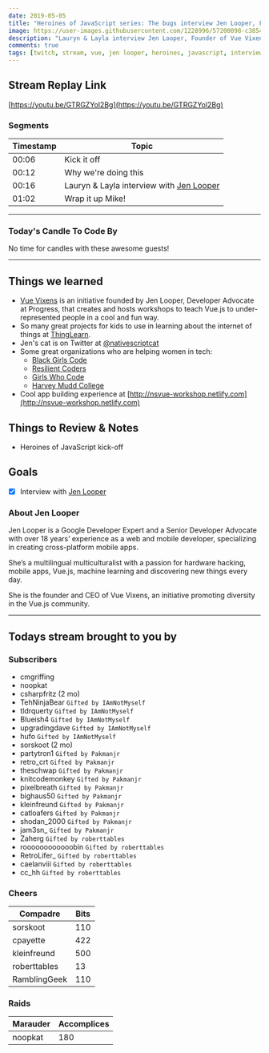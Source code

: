 ```yaml
---
date: 2019-05-05 
title: "Heroines of JavaScript series: The bugs interview Jen Looper, Founder of Vue Vixens"
image: https://user-images.githubusercontent.com/1228996/57200098-c3854700-6f4c-11e9-9f9c-30610408e2bd.png
description: "Lauryn & Layla interview Jen Looper, Founder of Vue Vixens and our first Heroine of JavaScript."
comments: true
tags: [twitch, stream, vue, jen looper, heroines, javascript, interview]
---
```


## Stream Replay Link

[https://youtu.be/GTRGZYol2Bg](https://youtu.be/GTRGZYol2Bg)

<!--more-->

### Segments

| Timestamp     | Topic
| ---           | ---
| 00:06         | Kick it off
| 00:12         | Why we're doing this
| 00:16         | Lauryn & Layla interview with [Jen Looper](https://twitter.com/jenlooper)
| 01:02         | Wrap it up Mike!

---

### Today's Candle To Code By

No time for candles with these awesome guests!

---

## Things we learned

- [Vue Vixens](https://vuevixens.org) is an initiative founded by Jen Looper, Developer Advocate at Progress, that creates and hosts workshops to teach Vue.js to under-represented people in a cool and fun way.
- So many great projects for kids to use in learning about the internet of things at [ThingLearn](http://www.thinglearn.com/).
- Jen's cat is on Twitter at [@nativescriptcat](https://twitter.com/nativescriptcat)
- Some great organizations who are helping women in tech:
  - [Black Girls Code](http://www.blackgirlscode.com/)
  - [Resilient Coders](http://www.resilientcoders.org/)
  - [Girls Who Code](https://girlswhocode.com/)
  - [Harvey Mudd College](https://www.hmc.edu/)
- Cool app building experience at [http://nsvue-workshop.netlify.com](http://nsvue-workshop.netlify.com)



## Things to Review & Notes

- Heroines of JavaScript kick-off


## Goals

- [x] Interview with [Jen Looper](https://twitter.com/jenlooper)


### About Jen Looper

Jen Looper is a Google Developer Expert and a Senior Developer Advocate with over 18 years’ experience as a web and mobile developer, specializing in creating cross-platform mobile apps.

She’s a multilingual multiculturalist with a passion for hardware hacking, mobile apps, Vue.js, machine learning and discovering new things every day.

She is the founder and CEO of Vue Vixens, an initiative promoting diversity in the Vue.js community.


---

## Todays stream brought to you by

### Subscribers

- cmgriffing
- noopkat
- csharpfritz (2 mo)
- TehNinjaBear `Gifted by IAmNotMyself`
- tldrquerty `Gifted by IAmNotMyself`
- Blueish4 `Gifted by IAmNotMyself`
- upgradingdave `Gifted by IAmNotMyself`
- hufo `Gifted by IAmNotMyself`
- sorskoot (2 mo)
- partytron1 `Gifted by Pakmanjr`
- retro_crt `Gifted by Pakmanjr`
- theschwap `Gifted by Pakmanjr`
- knitcodemonkey `Gifted by Pakmanjr`
- pixelbreath `Gifted by Pakmanjr`
- bighaus50 `Gifted by Pakmanjr`
- kleinfreund `Gifted by Pakmanjr`
- catloafers `Gifted by Pakmanjr`
- shodan_2000 `Gifted by Pakmanjr`
- jam3sn_ `Gifted by Pakmanjr`
- Zaherg `Gifted by roberttables`
- roooooooooooobin `Gifted by roberttables`
- RetroLifer_ `Gifted by roberttables`
- caelanviii `Gifted by roberttables`
- cc_hh `Gifted by roberttables`

### Cheers

| Compadre      | Bits
| ---           | ---
| sorskoot      | 110
| cpayette      | 422
| kleinfreund   | 500
| roberttables  | 13
| RamblingGeek  | 110

### Raids

| Marauder  | Accomplices
| ---       | ---
| noopkat   | 180
